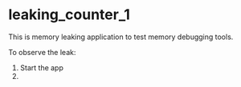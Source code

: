 # leaking_counter_1

This is memory leaking application to test memory debugging tools.

To observe the leak:
1. Start the app
2.
